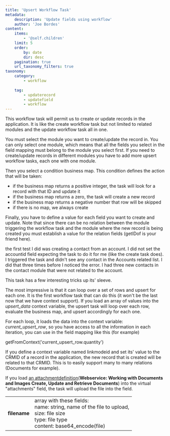 ```yaml
---
title: 'Upsert Workflow Task'
metadata:
    description: 'Update fields using workflow'
    author: 'Joe Bordes'
content:
    items:
        - '@self.children'
    limit: 5
    order:
        by: date
        dir: desc
    pagination: true
    url_taxonomy_filters: true
taxonomy:
    category:
        - workflow
        
    tag:
        - updaterecord
        - updatefield
        - workflow
---
```



This workflow task will permit us to create or update records in the application. It is like the create workflow task but not limited to related modules and the update workflow task all in one.

You must select the module you want to create/update the record in. You can only select one module, which means that all the fields you select in the field mapping must belong to the module you select first. If you need to create/update records in different modules you have to add more upsert workflow tasks, each one with one module.

Then you select a condition business map. This condition defines the action that will be taken:

-   if the business map returns a positive integer, the task will look for a record with that ID and update it
-   if the business map returns a zero, the task will create a new record
-   if the business map returns a negative number that row will be skipped
-   if there is no map, we always create

Finally, you have to define a value for each field you want to create and update. Note that since there can be no relation between the module triggering the workflow task and the module where the new record is being created you must establish a value for the relation fields (getIDof is your friend here).

<div class="notices blue">
the first test I did was creating a contact from an account. I did not set the accountid field expecting the task to do it for me (like the create task does). I triggered the task and didn't see any contact in the Accounts related list. I did that three times before I noticed the error. I had three new contacts in the contact module that were not related to the account. </div>

This task has a few interesting tricks up its' sleeve.

The most impressive is that it can loop over a set of rows and upsert for each one. It is the first workflow task that can do this (it won't be the last now that we have context support). If you load an array of values into the *upsert_data* context variable, the upsert task will loop over each row, evaluate the business map, and upsert accordingly for each one.

For each loop, it loads the data into the context variable: *current_upsert_row*, so you have access to all the information in each iteration, you can use in the field mapping like this (for example)

<div class="notices blue">
getFromContext('current_upsert_row.quantity')
</div>

If you define a context variable named linkmodeid and set its' value to the CRMID of a record in the application, the new record that is created will be related to that CRMID. This is to easily support many to many relations (Documents for example).

If you load [an attachmentdefinition](/en/devel/corebosws/docenhance_examples)(**Webservice: Working with Documents and Images Create, Update and Retrieve Documents**) into the virtual "attachments" field, the task will upload the file into the field.


<table class="table table-striped">
<tbody>
<tr>
<td><strong>filename</strong></td>
<td>array with these fields:<br>
  name: string, name of the file to upload,<br>
  size: file size <br>
  type: file type <br>
  content: base64_encode(file)</td>
</tr>
</tbody>
</table>